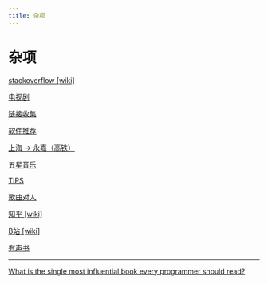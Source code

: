 ```yaml
---
title: 杂项
---
```


# 杂项

[stackoverflow [wiki]](other/stackoverflow%20[wiki].md)

[电视剧](other/电视剧.md)

[链接收集](other/链接收集.md)

[软件推荐](other/软件推荐.md)

[上海 → 永嘉（高铁）](other/上海%20→%20永嘉（高铁）.md)

[五星音乐](other/五星音乐.md)

[TIPS](other/TIPS.md)

[歌曲对人](../personal/歌曲对人.md)

[知乎 [wiki]](other/知乎%20[wiki].md)

[B站 [wiki]](other/B站%20[wiki].md)

[有声书](other/有声书.md)

---

[What is the single most influential book every programmer should read?](https://stackoverflow.com/questions/1711/what-is-the-single-most-influential-book-every-programmer-should-read/)
